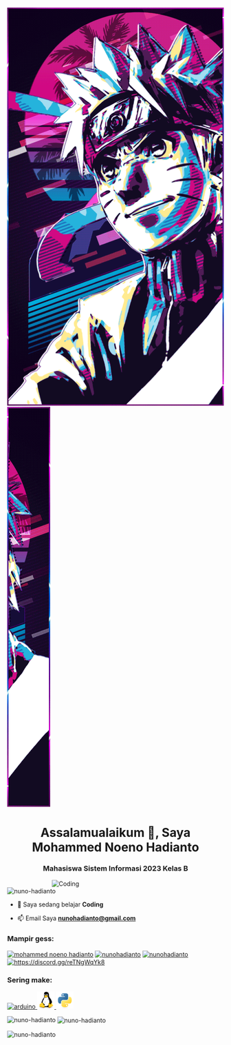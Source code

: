 ![poto1](https://raw.githubusercontent.com/Nuno-Hadianto/Nuno-Hadianto/main/Artwork_Middle.gif)
![poto2](https://raw.githubusercontent.com/Nuno-Hadianto/Nuno-Hadianto/main/Artwork_Right.gif)
<h1 align="center">Assalamualaikum 👋, Saya Mohammed Noeno Hadianto</h1>
<h3 align="center">Mahasiswa Sistem Informasi 2023 Kelas B</h3>
<img align="right" alt="Coding" width="400" src="https://media.tenor.com/-UygBh3nnfEAAAAC/coding.gif">

<p align="left"> <img src="https://komarev.com/ghpvc/?username=nuno-hadianto&label=Profile%20views&color=0e75b6&style=flat" alt="nuno-hadianto" /> </p>

- 🌱 Saya sedang belajar **Coding**

- 📫 Email Saya **nunohadianto@gmail.com**

<h3 align="left">Mampir gess:</h3>
<p align="left">
<a href= https://www.facebook.com/mohammednoeno.hadianto/ target="blank"><img align="center" src="https://raw.githubusercontent.com/rahuldkjain/github-profile-readme-generator/master/src/images/icons/Social/facebook.svg" alt="mohammed noeno hadianto" height="30" width="40" /></a>
<a href= https://instagram.com/nunohadianto_?igshid=OGQ5ZDc2ODk2ZA== target="blank"><img align="center" src="https://raw.githubusercontent.com/rahuldkjain/github-profile-readme-generator/master/src/images/icons/Social/instagram.svg" alt="nunohadianto" height="30" width="40" /></a>
<a
href=https://youtube.com/@nunohadianto?si=Yl-EiCCBdURT91GO " target="blank"><img align="center" src="https://raw.githubusercontent.com/rahuldkjain/github-profile-readme-generator/master/src/images/icons/Social/youtube.svg" alt="nunohadianto" height="30" width="40" /></a>
<a href="https://discord.gg/https://discord.gg/reTNgWqYk8" target="blank"><img align="center" src="https://raw.githubusercontent.com/rahuldkjain/github-profile-readme-generator/master/src/images/icons/Social/discord.svg" alt="https://discord.gg/reTNgWqYk8" height="30" width="40" /></a>
</p>

<h3 align="left">Sering make:</h3>
<p align="left"> <a href="https://www.arduino.cc/" target="_blank" rel="noreferrer"> <img src="https://cdn.worldvectorlogo.com/logos/arduino-1.svg" alt="arduino" width="40" height="40"/> </a> <a href="https://www.linux.org/" target="_blank" rel="noreferrer"> <img src="https://raw.githubusercontent.com/devicons/devicon/master/icons/linux/linux-original.svg" alt="linux" width="40" height="40"/> </a> <a href="https://www.python.org" target="_blank" rel="noreferrer"> <img src="https://raw.githubusercontent.com/devicons/devicon/master/icons/python/python-original.svg" alt="python" width="40" height="40"/> </a> </p>

<p><img align="left" src="https://github-readme-stats.vercel.app/api/top-langs?username=nuno-hadianto&show_icons=true&locale=en&layout=compact" alt="nuno-hadianto" /></p>

<p>&nbsp;<img align="center" src="https://github-readme-stats.vercel.app/api?username=nuno-hadianto&show_icons=true&locale=en" alt="nuno-hadianto" /></p>

<p><img align="center" src="https://github-readme-streak-stats.herokuapp.com/?user=nuno-hadianto&" alt="nuno-hadianto" /></p>

<audio autoplay>
  <source src="song.mp3" type="audio/mpeg">
</audio>
